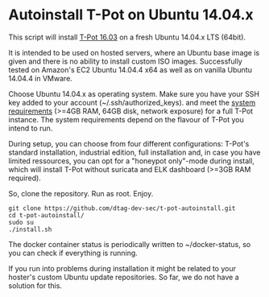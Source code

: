 # Autoinstall T-Pot on Ubuntu 14.04.x 
This script will install [T-Pot 16.03](http://dtag-dev-sec.github.io/mediator/feature/2016/03/11/t-pot-16.03.html) on a fresh Ubuntu 14.04.x LTS (64bit). 

It is intended to be used on hosted servers, where an Ubuntu base image is given and there is no ability to install custom ISO images. 
Successfully tested on Amazon's EC2 Ubuntu 14.04.4 x64 as well as on vanilla Ubuntu 14.04.4 in VMware.

Choose Ubuntu 14.04.x as operating system. Make sure you have your SSH key added to your account (~/.ssh/authorized_keys). 
and meet the [system requirements](http://dtag-dev-sec.github.io/mediator/feature/2016/03/11/t-pot-16.03.html#requirements) (>=4GB RAM, 64GB disk, network exposure) for a full T-Pot instance. The system requirements depend on the flavour of T-Pot you intend to run. 

During setup, you can choose from four different configurations: T-Pot's standard installation, industrial edition, full installation and, in case you have limited ressources, you can opt for a "honeypot only"-mode during install, which will install T-Pot without suricata and ELK dashboard (>=3GB RAM required). 

So, clone the repository. Run as root. Enjoy.

    git clone https://github.com/dtag-dev-sec/t-pot-autoinstall.git
    cd t-pot-autoinstall/
    sudo su
    ./install.sh
    
The docker container status is periodically written to ~/docker-status, so you can check if everything is running. 

If you run into problems during installation it might be related to your hoster's custom Ubuntu update repositories. So far, we do not have a solution for this. 
